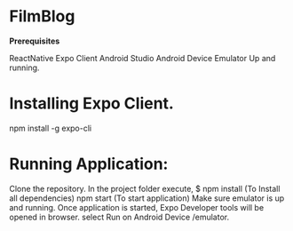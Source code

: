 # FilmBlog

**Prerequisites**

ReactNative Expo Client
Android Studio
Android Device Emulator Up and running. 

# Installing Expo Client. 

npm install -g expo-cli

# Running Application: 

Clone the repository. 
In the project folder execute, $ npm install (To Install all dependencies)
npm start (To start application)
Make sure emulator is up and running.
Once application is started, Expo Developer tools will be opened in browser. select Run on Android Device /emulator.




